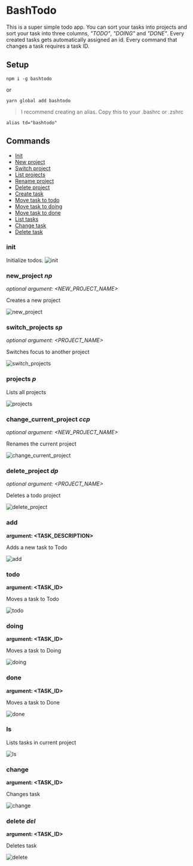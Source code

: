 # BashTodo

This is a super simple todo app. You can sort your tasks into projects and sort your task into three columns, _"TODO"_, _"DOING"_ and _"DONE"_. Every created tasks gets automatically assigned an id. Every command that changes a task requires a task ID.

## Setup

```shell
npm i -g bashtodo
```

or

```shell
yarn global add bashtodo
```

> I recommend creating an alias. Copy this to your .bashrc or .zshrc

```shell
alias td="bashtodo"
```

## Commands

- [Init](#init)
- [New project](#new_project-_np_)
- [Switch project](#switch_projects-_sp_)
- [List projects](#projects-_p_)
- [Rename project](#change_current_project-_ccp_)
- [Delete project](#delete_project-_dp_)
- [Create task](#add)
- [Move task to todo](#todo)
- [Move task to doing](#doing)
- [Move task to done](#done)
- [List tasks](#ls)
- [Change task](#change)
- [Delete task](#delete-_del_)

### **init**

Initialize todos.
![init](./assets/init.gif)

### **new_project** _np_

_optional argument: <NEW_PROJECT_NAME>_

Creates a new project

![new_project](./assets/new_project.gif)

### **switch_projects** _sp_

_optional argument: <PROJECT_NAME>_

Switches focus to another project

![switch_projects](./assets/switch_projects.gif)

### **projects** _p_

Lists all projects

![projects](./assets/projects.gif)

### **change_current_project** _ccp_

_optional argument: <NEW_PROJECT_NAME>_

Renames the current project

![change_current_project](./assets/ccp.gif)

### **delete_project** _dp_

_optional argument: <PROJECT_NAME>_

Deletes a todo project

![delete_project](./assets/delete_project.gif)

### **add**

**argument: <TASK_DESCRIPTION>**

Adds a new task to Todo

![add](./assets/add.gif)

### **todo**

**argument: <TASK_ID>**

Moves a task to Todo

![todo](./assets/todo.gif)

### **doing**

**argument: <TASK_ID>**

Moves a task to Doing

![doing](./assets/doing.gif)

### **done**

**argument: <TASK_ID>**

Moves a task to Done

![done](./assets/done.gif)

### **ls**

Lists tasks in current project

![ls](./assets/ls.gif)

### **change**

**argument: <TASK_ID>**

Changes task

![change](./assets/change.gif)

### **delete** _del_

**argument: <TASK_ID>**

Deletes task

![delete](./assets/del.gif)
